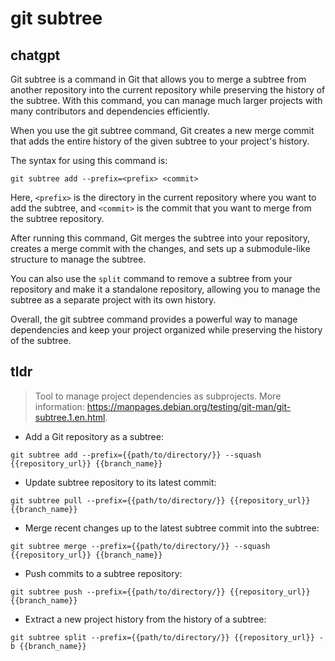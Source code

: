 # git subtree 
## chatgpt 
Git subtree is a command in Git that allows you to merge a subtree from another repository into the current repository while preserving the history of the subtree. With this command, you can manage much larger projects with many contributors and dependencies efficiently. 

When you use the git subtree command, Git creates a new merge commit that adds the entire history of the given subtree to your project's history.

The syntax for using this command is:

```
git subtree add --prefix=<prefix> <commit>
```

Here, `<prefix>` is the directory in the current repository where you want to add the subtree, and `<commit>` is the commit that you want to merge from the subtree repository. 

After running this command, Git merges the subtree into your repository, creates a merge commit with the changes, and sets up a submodule-like structure to manage the subtree. 

You can also use the `split` command to remove a subtree from your repository and make it a standalone repository, allowing you to manage the subtree as a separate project with its own history.

Overall, the git subtree command provides a powerful way to manage dependencies and keep your project organized while preserving the history of the subtree. 

## tldr 
 
> Tool to manage project dependencies as subprojects.
> More information: <https://manpages.debian.org/testing/git-man/git-subtree.1.en.html>.

- Add a Git repository as a subtree:

`git subtree add --prefix={{path/to/directory/}} --squash {{repository_url}} {{branch_name}}`

- Update subtree repository to its latest commit:

`git subtree pull --prefix={{path/to/directory/}} {{repository_url}} {{branch_name}}`

- Merge recent changes up to the latest subtree commit into the subtree:

`git subtree merge --prefix={{path/to/directory/}} --squash {{repository_url}} {{branch_name}}`

- Push commits to a subtree repository:

`git subtree push --prefix={{path/to/directory/}} {{repository_url}} {{branch_name}}`

- Extract a new project history from the history of a subtree:

`git subtree split --prefix={{path/to/directory/}} {{repository_url}} -b {{branch_name}}`
